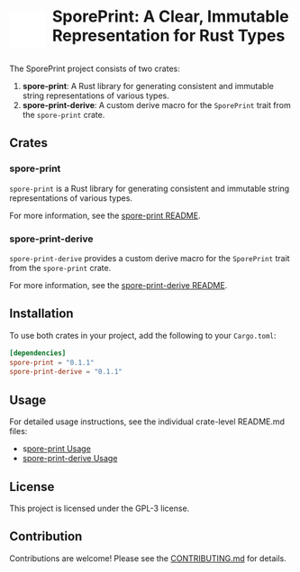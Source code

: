 <div style="display: flex; align-items: center;">
  <img src="assets/sporeprint-logo.svg" alt="logo" width="64" height="64" style="margin-right: 12px;margin-top: 32px;">
  <h1>SporePrint: A Clear, Immutable Representation for Rust Types</h1>
</div>

The SporePrint project consists of two crates:

1. **spore-print**: A Rust library for generating consistent and immutable string representations of various types.
2. **spore-print-derive**: A custom derive macro for the `SporePrint` trait from the `spore-print` crate.

## Crates

### spore-print

`spore-print` is a Rust library for generating consistent and immutable string representations of various types.

For more information, see the [spore-print README](crates/spore-print/README.md).

### spore-print-derive

`spore-print-derive` provides a custom derive macro for the `SporePrint` trait from the `spore-print` crate.

For more information, see the [spore-print-derive README](crates/spore-print-derive/README.md).

## Installation

To use both crates in your project, add the following to your `Cargo.toml`:

```toml
[dependencies]
spore-print = "0.1.1"
spore-print-derive = "0.1.1"
```

## Usage

For detailed usage instructions, see the individual crate-level README.md files:

* s[pore-print Usage](crates/spore-print/README.md)
* [spore-print-derive Usage](crates/spore-print-derive/README.md)

## License

This project is licensed under the GPL-3 license.

## Contribution

Contributions are welcome! Please see the [CONTRIBUTING.md](CONTRIBUTING.md) for details.

